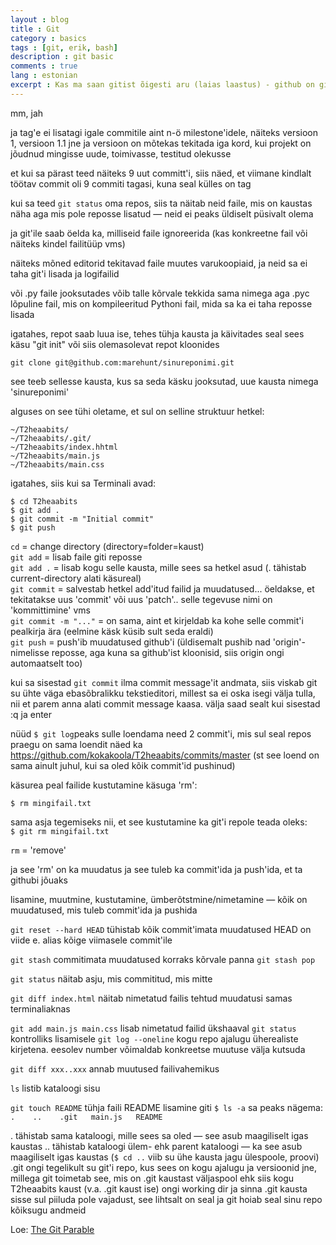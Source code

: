 ```yaml
---
layout : blog
title : Git
category : basics
tags : [git, erik, bash]
description : git basic
comments : true
lang : estonian
excerpt : Kas ma saan gitist õigesti aru (laias laastus) - github on giti väljund (üks paljudest) veebis, et projekte tiimis jagada/arendada. git ise toimib kõvakal ja salvestab kogu temale edastatud projekti (mis paikneb .giti emakaustas) hierarhia sellises vorminduses, et kogu ajalugu on pööratav  - sa saad pmst ükspuha millisesse projekti ajahetke tagasi minna (selles aitavad tagid- mida ma commitimisel ei lisanud). ja et ta pole päriselt puu-kujuline vaid vahel kasvavad oksad kokku ja siis hargnevad jälle.
---
```

mm, jah 

ja tag'e ei lisatagi igale commitile
aint n-ö milestone'idele, näiteks versioon 1, versioon 1.1 jne
ja versioon on mõtekas tekitada iga kord, kui projekt on jõudnud mingisse uude, toimivasse, testitud olekusse
  
et kui sa pärast teed näiteks 9 uut committ'i, siis näed, et viimane kindlalt töötav commit oli 9 commiti tagasi, kuna seal külles on tag

kui sa teed `git status` oma repos, siis ta näitab neid faile, mis on kaustas näha aga mis pole reposse lisatud — neid ei peaks üldiselt püsivalt olema

ja git'ile saab öelda ka, milliseid faile ignoreerida (kas konkreetne fail või näiteks kindel failitüüp vms)

näiteks mõned editorid tekitavad faile muutes varukoopiaid, ja neid sa ei taha git'i lisada ja logifailid

või .py faile jooksutades võib talle kõrvale tekkida sama nimega aga .pyc lõpuline fail, mis on kompileeritud Pythoni fail, mida sa ka ei taha reposse lisada

igatahes, repot saab luua ise, tehes tühja kausta ja käivitades seal sees käsu "git init" või siis olemasolevat repot kloonides 

	git clone git@github.com:marehunt/sinureponimi.git

see teeb sellesse kausta, kus sa seda käsku jooksutad, uue kausta nimega 'sinureponimi'
 
alguses on see tühi
oletame, et sul on selline struktuur hetkel:

	~/T2heaabits/
	~/T2heaabits/.git/
	~/T2heaabits/index.hhtml
	~/T2heaabits/main.js
	~/T2heaabits/main.css

igatahes, siis kui sa Terminali avad:

	$ cd T2heaabits
	$ git add .
	$ git commit -m "Initial commit"
	$ git push

`cd` = change directory (directory=folder=kaust)  
`git add` = lisab faile giti reposse  
`git add .` = lisab kogu selle kausta, mille sees sa hetkel asud (. tähistab current-directory alati käsureal)  
`git commit` = salvestab hetkel add'itud failid ja muudatused... öeldakse, et tekitatakse uus 'commit' või uus 'patch'.. selle tegevuse nimi on 'kommittimine' vms  
`git commit -m "..."`  = on sama, aint et kirjeldab ka kohe selle commit'i pealkirja ära (eelmine käsk küsib sult seda eraldi)  
`git push` = push'ib muudatused github'i (üldisemalt pushib nad 'origin'-nimelisse reposse, aga kuna sa github'ist kloonisid, siis origin ongi automaatselt too)  

kui sa sisestad `git commit` ilma commit message'it andmata, siis viskab git su ühte väga ebasõbralikku tekstieditori, millest sa ei oska isegi välja tulla, nii et parem anna alati commit message kaasa. välja saad sealt kui sisestad :q ja enter

nüüd `$ git log`peaks sulle loendama need 2 commit'i, mis sul seal repos praegu on sama loendit näed ka https://github.com/kokakoola/T2heaabits/commits/master (st see loend on sama ainult juhul, kui sa oled kõik commit'id pushinud)

käsurea peal failide kustutamine käsuga 'rm':

`$ rm mingifail.txt`

sama asja tegemiseks nii, et see kustutamine ka git'i repole teada oleks:  
`$ git rm mingifail.txt`

`rm` = 'remove'
 
ja see 'rm' on ka muudatus ja see tuleb ka commit'ida ja push'ida, et ta githubi jõuaks
 
lisamine, muutmine, kustutamine, ümberõtstmine/nimetamine — kõik on muudatused, mis tuleb commit'ida ja pushida

`git reset --hard HEAD` 
tühistab kõik commit'imata muudatused
HEAD on viide e. alias kõige viimasele commit'ile

`git stash` commitimata muudatused korraks kõrvale panna
`git stash pop`

`git status` näitab asju, mis commititud, mis mitte

`git diff index.html` näitab nimetatud failis tehtud muudatusi samas terminaliaknas

`git add main.js main.css` lisab nimetatud failid ükshaaval
`git status` kontrolliks lisamisele
`git log --oneline` kogu repo ajalugu üherealiste kirjetena. eesolev number võimaldab konkreetse muutuse välja kutsuda

`git diff xxx..xxx` annab muutused failivahemikus

`ls` listib kataloogi sisu

`git touch README` tühja faili README lisamine giti 
`$ ls -a`
sa peaks nägema:
`.    ..    .git   main.js   README`

. tähistab sama kataloogi, mille sees sa oled — see asub maagiliselt igas kaustas
.. tähistab kataloogi ülem- ehk parent kataloogi — ka see asub maagiliselt igas kaustas (`$ cd ..` viib su ühe kausta jagu ülespoole, proovi)
.git  ongi tegelikult su git'i repo, kus sees on kogu ajalugu ja versioonid jne, millega git toimetab
see, mis on .git kaustast väljaspool ehk siis kogu T2heaabits kaust (v.a. .git kaust ise) ongi working dir
ja sinna .git kausta sisse sul piiluda pole vajadust, see lihtsalt on seal ja git hoiab seal sinu repo kõiksugu andmeid

Loe: [The Git Parable](http://tom.preston-werner.com/2009/05/19/the-git-parable.html)
